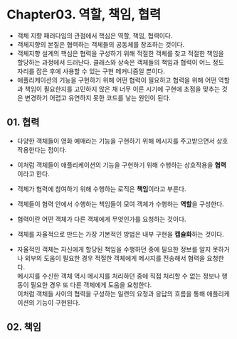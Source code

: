 # Chapter03. 역할, 책임, 협력

* 객체 지향 패러다임의 관점에서 핵심은 역할, 책임, 협력이다.
* 객체지향의 본질은 협력하는 객체들의 공동체를 창조하는 것이다.
* 객체지향 설계의 핵심은 협력을 구성하기 위해 적절한 객체를 찾고 적절한 책임을 할당하는 과정에서 드러난다.  클래스와 상속은 객체들의 책임과 협력이 어느 정도 자리를 잡은 후에 사용할 수 있는 구현 메커니즘일 뿐이다.
* 애플리케이션의 기능을 구현하기 위해 어떤 협력이 필요하고 협력을 위해 어떤 역할과 책임이 필요한지를 고민하지 않은 채 너무 이른 시기에 구현에 초점을 맞추는 것은 변경하기 어렵고 유연하지 못한 코드를 낳는 원인이 된다.


## 01. 협력

* 다양한 객체들이 영화 예매라는 기능을 구현하기 위해 메시지를 주고받으면서 상호작용한다는 점이다.
* 이처럼 객체들이 애플리케이션의 기능을 구현하기 위해 수행하는 상호작용을 **협력**이라고 한다.
* 객체가 협력에 참여하기 위해 수행하는 로직은 **책임**이라고 부른다.
* 객체들이 협력 안에서 수행하는 책임들이 모여 객체가 수행하는 **역할**을 구성한다.
* 협력이란 어떤 객체가 다른 객체에게 무엇인가를 요청하는 것이다.
* 객체를 자율적으로 만드는 가장 기본적인 방법은 내부 구현을 **캡슐화**하는 것이다.

* 자율적인 객체는 자신에게 할당된 책임을 수행하던 중에 필요한 정보를 알지 못하거나 외부의 도움이 필요한 경우 적절한 객체에게 메시지를 전송해서 협력을 요청한다.  
메시지를 수신한 객체 역시 메시지를 처리하던 중에 직접 처리할 수 없는 정보나 행동이 필요한 경우 또 다른 객체에게 도움을 요청한다.  
이처럼 객체들 사이의 협력을 구성하는 일련의 요청과 응답의 흐름을 통해 애플리케이션의 기능이 구현된다.

## 02. 책임
